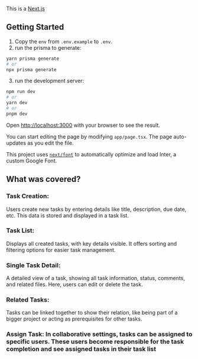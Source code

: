This is a [Next.js](https://nextjs.org/)

## Getting Started

1. Copy the `env` from `.env.example` to `.env`.
2. run the prisma to generate:

```bash
yarn prisma generate
# or
npx prisma generate
```

3. run the development server:

```bash
npm run dev
# or
yarn dev
# or
pnpm dev
```

Open [http://localhost:3000](http://localhost:3000) with your browser to see the result.

You can start editing the page by modifying `app/page.tsx`. The page auto-updates as you edit the file.

This project uses [`next/font`](https://nextjs.org/docs/basic-features/font-optimization) to automatically optimize and load Inter, a custom Google Font.

## What was covered?

### Task Creation:

Users create new tasks by entering details like title, description, due date, etc. This data is stored and displayed in a task list.

### Task List:

Displays all created tasks, with key details visible. It offers sorting and filtering options for easier task management.

### Single Task Detail:

A detailed view of a task, showing all task information, status, comments, and related files. Here, users can edit or delete the task.

### Related Tasks:

Tasks can be linked together to show their relation, like being part of a bigger project or acting as prerequisites for other tasks.

### Assign Task: In collaborative settings, tasks can be assigned to specific users. These users become responsible for the task completion and see assigned tasks in their task list
